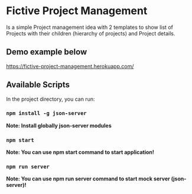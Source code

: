 # Fictive Project Management

Is a simple Project management idea with 2 templates to show list of Projects with their children (hierarchy of projects) and Project details.

## Demo example below

https://fictive-project-management.herokuapp.com/

## Available Scripts

In the project directory, you can run:

### `npm install -g json-server`

**Note: Install globally json-server modules**

### `npm start`

**Note: You can use npm start command to start application!**

### `npm run server`

**Note: You can use npm run server command to start mock server (json-server)!**

